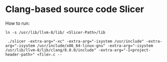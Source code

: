# Clang-based source code Slicer

How to run: 

```
ln -s /usr/lib/llvm-8/lib/ <Slicer-Path>/lib
```

` ./slicer -extra-arg="-xc" -extra-arg="-isystem /usr/include" -extra-arg="-isystem /usr/include/x86_64-linux-gnu" -extra-arg="-isystem /usr/lib/llvm-8/lib/clang/8.0.0/include" -extra-arg="-I<project-header-path>" <file>.c --`